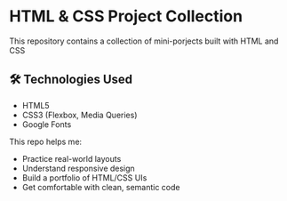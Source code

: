 # HTML & CSS Project Collection
This repository contains a collection of mini-porjects built with HTML and CSS

## 🛠️ Technologies Used
- HTML5
- CSS3 (Flexbox, Media Queries)
- Google Fonts

This repo helps me:
- Practice real-world layouts
- Understand responsive design
- Build a portfolio of HTML/CSS UIs
- Get comfortable with clean, semantic code